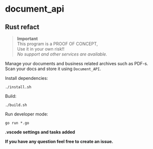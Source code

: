 # document_api

## Rust refact 

> **Important**<br>
> This program is a PROOF OF CONCEPT,<br>Use it in your own risk!!<br>
> *No support and other services are available.*

Manage your documents and business related archives such as PDF-s. Scan your docs and store it using `Document_API`.

Install dependencies:

`./install.sh`

Build:

`./build.sh`

Run developer mode:

`go run *.go`

**.vscode settings and tasks added**

**If you have any question feel free to create an issue.**